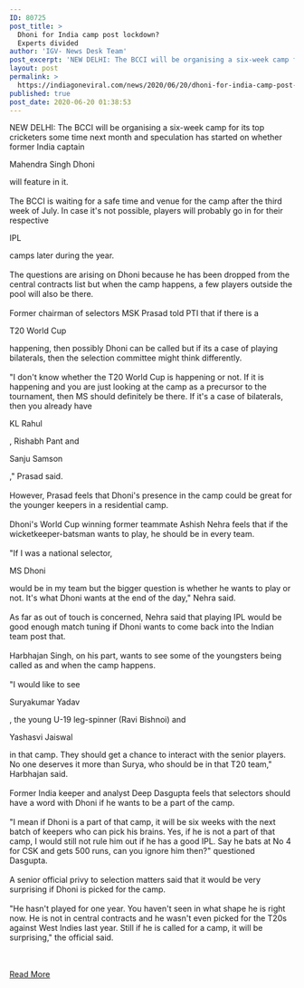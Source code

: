 ```yaml
---
ID: 80725
post_title: >
  Dhoni for India camp post lockdown?
  Experts divided
author: 'IGV- News Desk Team'
post_excerpt: 'NEW DELHI: The BCCI will be organising a six-week camp for its top cricketers some time next month and speculation has started on whether former India captain Mahendra Singh Dhoni will feature in it. The BCCI is waiting for a safe time and venue for the camp after the third week of July. In case&hellip;'
layout: post
permalink: >
  https://indiagoneviral.com/news/2020/06/20/dhoni-for-india-camp-post-lockdown-experts-divided/80725/india-gone-viral/
published: true
post_date: 2020-06-20 01:38:53
---
```

<div><p>NEW DELHI: The BCCI will be organising a six-week camp for its top cricketers some time next month and speculation has started on whether former India captain </p><p>Mahendra Singh Dhoni</p><p> will feature in it. <br></br>The BCCI is waiting for a safe time and venue for the camp after the third week of July. In case it's not possible, players will probably go in for their respective </p><p>IPL</p><p> camps later during the year. <br></br>The questions are arising on Dhoni because he has been dropped from the central contracts list but when the camp happens, a few players outside the pool will also be there. <br></br>Former chairman of selectors MSK Prasad told PTI that if there is a </p><p>T20 World Cup</p><p> happening, then possibly Dhoni can be called but if its a case of playing bilaterals, then the selection committee might think differently. <br></br>"I don't know whether the T20 World Cup is happening or not. If it is happening and you are just looking at the camp as a precursor to the tournament, then MS should definitely be there. If it's a case of bilaterals, then you already have </p><p>KL Rahul</p><p>, Rishabh Pant and </p><p>Sanju Samson</p><p>," Prasad said. <br></br>However, Prasad feels that Dhoni's presence in the camp could be great for the younger keepers in a residential camp. <br></br>Dhoni's World Cup winning former teammate Ashish Nehra feels that if the wicketkeeper-batsman wants to play, he should be in every team. <br></br>"If I was a national selector, </p><p>MS Dhoni</p><p> would be in my team but the bigger question is whether he wants to play or not. It's what Dhoni wants at the end of the day," Nehra said. <br></br>As far as out of touch is concerned, Nehra said that playing IPL would be good enough match tuning if Dhoni wants to come back into the Indian team post that. <br></br>Harbhajan Singh, on his part, wants to see some of the youngsters being called as and when the camp happens. <br></br>"I would like to see </p><p>Suryakumar Yadav</p><p>, the young U-19 leg-spinner (Ravi Bishnoi) and </p><p>Yashasvi Jaiswal</p><p> in that camp. They should get a chance to interact with the senior players. No one deserves it more than Surya, who should be in that T20 team," Harbhajan said. <br></br>Former India keeper and analyst Deep Dasgupta feels that selectors should have a word with Dhoni if he wants to be a part of the camp. <br></br>"I mean if Dhoni is a part of that camp, it will be six weeks with the next batch of keepers who can pick his brains. Yes, if he is not a part of that camp, I would still not rule him out if he has a good IPL. Say he bats at No 4 for CSK and gets 500 runs, can you ignore him then?" questioned Dasgupta. <br></br>A senior official privy to selection matters said that it would be very surprising if Dhoni is picked for the camp. <br></br>"He hasn't played for one year. You haven't seen in what shape he is right now. He is not in central contracts and he wasn't even picked for the T20s against West Indies last year. Still if he is called for a camp, it will be surprising," the official said. <br></br></p></div><br/><a href="https://timesofindia.indiatimes.com/sports/cricket/news/dhoni-for-india-camp-post-lockdown-experts-divided/articleshow/76467350.cms" class="button purchase" rel="nofollow noopener noreferrer" target="_blank">Read More</a>